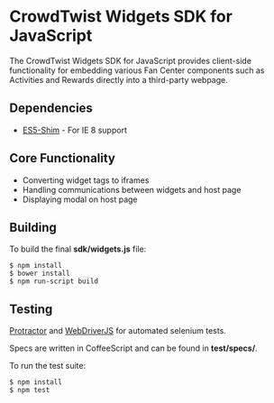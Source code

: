 # CrowdTwist Widgets SDK for JavaScript

The CrowdTwist Widgets SDK for JavaScript provides client-side functionality for embedding various Fan Center components such as Activities and Rewards directly into a third-party webpage.

## Dependencies

- [ES5-Shim](https://github.com/es-shims/es5-shim) - For IE 8 support

## Core Functionality

- Converting widget tags to iframes
- Handling communications between widgets and host page
- Displaying modal on host page

## Building

To build the final **sdk/widgets.js** file:

    $ npm install
    $ bower install
    $ npm run-script build

## Testing

[Protractor](https://github.com/angular/protractor) and [WebDriverJS](https://code.google.com/p/selenium/wiki/WebDriverJs) for automated selenium tests.

Specs are written in CoffeeScript and can be found in **test/specs/**.

To run the test suite:

    $ npm install
    $ npm test
